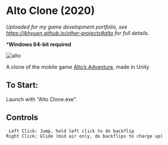 # Alto Clone (2020)
*Uploaded for my game development portfolio, see https://jkhyuen.github.io/other-projects#alto for full details.*

***Windows 64-bit required** 

![alto](https://github.com/JKHYuen/AltoCloneBuild/assets/53157428/b6fd6b3f-4531-43b6-aec6-1bf5d930a18a)

A clone of the mobile game [Alto’s Adventure](https://www.youtube.com/watch?v=Wk5JupHelAg), made in Unity

## To Start:
Launch with "Alto Clone.exe".

## Controls
     Left Click: Jump, hold left click to do backflip
    Right Click: Glide (mid air only, do backflips to charge up)
